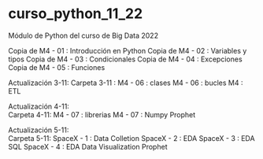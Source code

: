 # curso_python_11_22
Módulo de Python del curso de Big Data 2022

Copia de M4 - 01 : Introducción en Python
Copia de M4 - 02 : Variables y tipos
Copia de M4 - 03 : Condicionales
Copia de M4 - 04 : Excepciones
Copia de M4 - 05 : Funciones

Actualización 3-11:
Carpeta 3-11 :
  M4 - 06 : clases
  M4 - 06 : bucles
  M4 : ETL
  
Actualización 4-11:  
Carpeta 4-11:
  M4 - 07 : librerias
  M4 - 07 : Numpy
  Prophet

Actualización 5-11:  
Carpeta 5-11:
  SpaceX - 1 : Data Colletion
  SpaceX - 2 : EDA
  SpaceX - 3 : EDA SQL
  SpaceX - 4 : EDA Data Visualization
  Prophet
